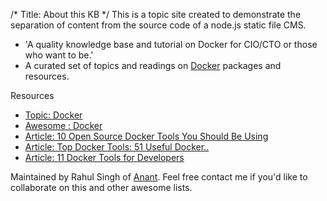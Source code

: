 /*
Title: About this KB
*/
This is a topic site created to demonstrate the separation of content from the source code of a node.js static file CMS. 

- 'A quality knowledge base and tutorial on Docker for CIO/CTO or those who want to be.' 
- A curated set of topics and readings on [Docker](http://docker.com/) packages and resources. 

Resources
- [Topic: Docker](http://anant.co/topic.html)
- [Awesome : Docker](https://github.com/veggiemonk/awesome-docker)
- [Article: 10 Open Source Docker Tools You Should Be Using](http://www.midvision.com/blog/10-open-source-docker-tools-you-should-be-using)
- [Article: Top Docker Tools: 51 Useful Docker..](https://stackify.com/top-docker-tools/)
- [Article: 11 Docker Tools for Developers](https://www.weave.works/blog/11-docker-tools-developers/)


Maintained by Rahul Singh of [Anant](http://anant.us). Feel free contact me if you'd like to collaborate on this and other awesome lists. 
